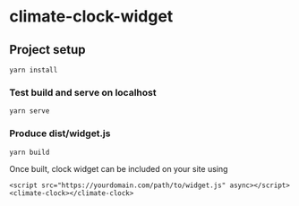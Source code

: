 # climate-clock-widget

## Project setup
```
yarn install
```

### Test build and serve on localhost
```
yarn serve
```

### Produce dist/widget.js
```
yarn build
```

Once built, clock widget can be included on your site using 

```  
<script src="https://yourdomain.com/path/to/widget.js" async></script>
<climate-clock></climate-clock>
```  
